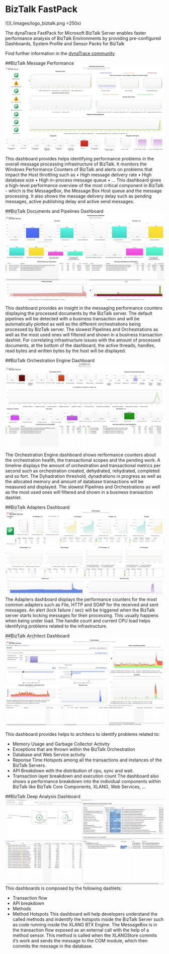 # BizTalk FastPack

![](./images/logo_biztalk.png =250x)

The dynaTrace FastPack for Microsoft BizTalk Server enables faster performance analysis of BizTalk Environments by providing pre-configured Dashboards, System Profile and Sensor Packs for BizTalk

Find further information in the [dynaTrace community](https://community.dynatrace.com/community/display/DL/BizTalk+FastPack) 


##BizTalk Message Performance
![images/BizTalkPerformance.PNG](images/BizTalkPerformance.PNG)
 
This dashboard provides helps identifying performance problems in the overall message processing infrastructure of BizTalk. It monitors the Windows Performance Counters of BizTalk and alerts on problems that impact the Host throttling such as
•	High message delivery rate
•	High database size
•	High in-process message queue
•	...
This dashboard gives a high-level performance overview of the most critical component in BizTalk - which is the MessageBox, the Message Box Host queue and the message processing. It also shows the message delivery delay such as pending messages, active publishing delay and active send messages.


##BizTalk Documents and Pipelines Dashboard
![images/DocumentsAndPipelines.PNG](images/DocumentsAndPipelines.PNG)

This dashboard provides an insight in the messaging performance counters displaying the processed documents by the BizTalk server. The default pipelines will be detected with a business transaction and will be automatically plotted as well as the different orchestrations being processed by BizTalk server. The slowest Pipelines and Orchestrations as well as the most used ones will filtered and shown in a business transaction dashlet. For correlating infrastructure issues with the amount of processed documents, at the bottom of the dashboard, the active threads, handles, read bytes and written bytes by the host will be displayed. 


##BizTalk Orchestration Engine Dashboard
![images/OrchestrationEngine.PNG](images/OrchestrationEngine.PNG)

The Orchestration Engine dashboard shows rerformance counters about the orchestration health, the transactional scopes and the pending work. A timeline displays the amount of orchestration and transactional metrics per second such as orchestration created, dehydrated, rehydrated, completed and so fort. The Dyhadration threshold, dynadrations in progress as well as the allocated memory and amount of database transactions will be measured and displayed. The slowest Pipelines and Orchestrations as well as the most used ones will filtered and shown in a business transaction dashlet.

##BizTalk Adapters Dashboard
![images/Adapters.PNG](images/Adapters.PNG)
The Adapters dashboard displays the performance counters for the most common adapters such as File, HTTP and SOAP for the received and sent messages. An alert (lock failure / sec) will be triggered when the BizTalk server starts locking messages for their processing. This usually happens when being under load. The handle count and current CPU load helps identifying problems related to the infrastructure.
 
##BizTalk Architect Dashboard
![images/BitTalkArchitect.PNG](images/BitTalkArchitect.PNG)
 
This dashboard provides helps to architecs to identify problems related to:
-	Memory Usage and Garbage Collector Activity
-	Exceptions that are thrown within the BizTalk Orchestration
-	Database and Web Service activity
-	Reponse Time Hotspots among all the transactions and instances of the BizTalk Servers.
-	API Breakdown with the distribution of cpu, sync and wait.
-	Transaction layer breakdown and execution count
The dashboard also shows a performance breakdown into the individual components within BizTalk like BizTalk Core Components, XLANG, Web Services, ...

##BizTalk Deep Analysis Dashboard
![images/DeepAnalysis.PNG](images/DeepAnalysis.PNG)
This dashboards is composed by the following dashlets:
-	Transaction flow 
-	API breakdown
-	Methods
-	Method Hotspots
This dashboard will help developers understand the called methods and indentify the hotspots inside the BizTalk Server such as code running inside the XLANG BTX Engine. The MessageBox is in the transaction flow exposed as an external call with the help of a method sensor. This method is called when the XLANGStore commits it’s work and sends the message to the COM module, which then commits the message in the database. 

